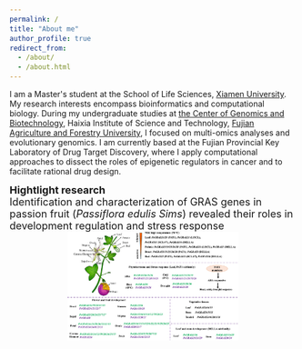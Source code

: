 ```yaml
---
permalink: /
title: "About me"
author_profile: true
redirect_from: 
  - /about/
  - /about.html
---
```


I am a Master's student at the School of Life Sciences, [Xiamen University](https://www.xmu.edu.cn/). My research interests encompass bioinformatics and computational biology. During my undergraduate studies at [the Center of Genomics and Biotechnology](https://genome.fafu.edu.cn/), Haixia Institute of Science and Technology, [Fujian Agriculture and Forestry University](https://www.fafu.edu.cn/), I focused on multi-omics analyses and evolutionary genomics. I am currently based at the Fujian Provincial Key Laboratory of Drug Target Discovery, where I apply computational approaches to dissect the roles of epigenetic regulators in cancer and to facilitate rational drug design.

<font size=4>**Hightlight research**
<br />
Identification and characterization of GRAS genes in passion fruit (<i>Passiflora edulis Sims</i>) revealed their roles in development regulation and stress response
<br />
<img src="_pages/PeGRAS.png" alt="avatar" width="300" style="display:block;margin:auto;">

